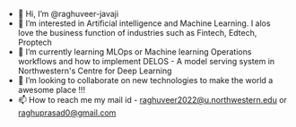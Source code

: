 - 👋 Hi, I’m @raghuveer-javaji
- 👀 I’m interested in Artificial intelligence and Machine Learning. I alos love the business function of industries such as Fintech, Edtech, Proptech
- 🌱 I’m currently learning MLOps or Machine learning Operations workflows and how to implement DELOS - A model serving system in Northwestern's Centre for Deep Learning
- 💞️ I’m looking to collaborate on new technologies to make the world a awesome place !!!
- 📫 How to reach me my mail id - raghuveer2022@u.northwestern.edu or raghuprasad0@gmail.com

<!---
raghuveer-javaji/raghuveer-javaji is a ✨ special ✨ repository because its `README.md` (this file) appears on your GitHub profile.
You can click the Preview link to take a look at your changes.
--->
